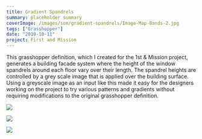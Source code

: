 ```yaml
---
title: Gradient Spandrels
summary: placeholder summary
coverImage: /images/som/gradient-spandrels/Image-Map-Bands-2.jpg
tags: ["Grasshopper"]
date: "2010-10-11"
project: First and Mission
---
```


This grasshopper definition, which I created for the 1st & Mission project, generates a building facade system where the height of the window spandrels around each floor vary over their length. The spandrel heights are controlled by a grey scale image that is applied over the building surface. Using a greyscale image as an input like this made it easy for the designers working on the project to try various patterns and gradients without requiring modifications to the original grasshopper definition.

![](/images/som/gradient-spandrels/sample-7-zoom.png)

![](/images/som/gradient-spandrels/curvature-2.png)

![](/images/som/gradient-spandrels/render.jpg)
